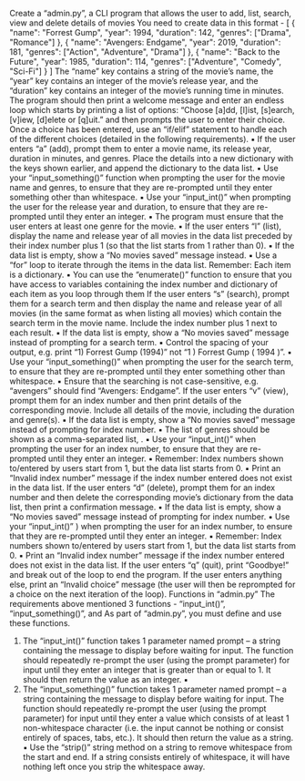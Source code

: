 Create a “admin.py”, a CLI program that allows the user to add, list, search, view and delete
details of movies
You need to create data in this format -
[ { "name": "Forrest Gump", "year": 1994, "duration": 142, "genres": ["Drama", "Romance"] },
{ "name": "Avengers: Endgame", "year": 2019, "duration": 181, "genres": ["Action",
"Adventure", "Drama"] }, { "name": "Back to the Future", "year": 1985, "duration": 114,
"genres": ["Adventure", "Comedy", "Sci-Fi"] } ]
The “name” key contains a string of the movie’s name, the “year” key contains an integer of
the movie’s release year, and the “duration” key contains an integer of the movie’s running
time in minutes.
The program should then print a welcome message and enter an endless loop which starts
by printing a list of options: “Choose [a]dd, [l]ist, [s]earch, [v]iew, [d]elete or [q]uit.” and then
prompts the user to enter their choice.
Once a choice has been entered, use an “if/elif” statement to handle each of the different
choices (detailed in the following requirements).
▪ If the user enters “a” (add), prompt them to enter a movie name, its release year, duration
in minutes, and genres. Place the details into a new dictionary with the keys shown earlier,
and append the dictionary to the data list.
▪ Use your “input_something()” function when prompting the user for the movie name and
genres, to ensure that they are re-prompted until they enter something other than
whitespace.
▪ Use your “input_int()” when prompting the user for the release year and duration, to ensure
that they are re-prompted until they enter an integer.
▪ The program must ensure that the user enters at least one genre for the movie.
▪ If the user enters “l” (list), display the name and release year of all movies in the data list
preceded by their index number plus 1 (so that the list starts from 1 rather than 0).
▪ If the data list is empty, show a “No movies saved” message instead.
▪ Use a “for” loop to iterate through the items in the data list. Remember: Each item is a
dictionary.
▪ You can use the “enumerate()” function to ensure that you have access to variables
containing the index number and dictionary of each item as you loop through them
If the user enters “s” (search), prompt them for a search term and then display the name and
release year of all movies (in the same format as when listing all movies) which contain the
search term in the movie name. Include the index number plus 1 next to each result.
▪ If the data list is empty, show a “No movies saved” message instead of prompting for a
search term.
▪ Control the spacing of your output, e.g. print “1) Forrest Gump (1994)” not “1 ) Forrest
Gump ( 1994 )”.
▪ Use your “input_something()” when prompting the user for the search term, to ensure that
they are re-prompted until they enter something other than whitespace.
▪ Ensure that the searching is not case-sensitive, e.g. “avengers” should find “Avengers:
Endgame”.
If the user enters “v” (view), prompt them for an index number and then print details of the
corresponding movie. Include all details of the movie, including the duration and genre(s).
▪ If the data list is empty, show a “No movies saved” message instead of prompting for index
number.
▪ The list of genres should be shown as a comma-separated list,
. ▪ Use your “input_int()” when prompting the user for an index number, to ensure that they
are re-prompted until they enter an integer.
▪ Remember: Index numbers shown to/entered by users start from 1, but the data list starts
from 0.
▪ Print an “Invalid index number” message if the index number entered does not exist in the
data list.
If the user enters “d” (delete), prompt them for an index number and then delete the
corresponding movie’s dictionary from the data list, then print a confirmation message.
▪ If the data list is empty, show a “No movies saved” message instead of prompting for index
number.
▪ Use your “input_int()” ) when prompting the user for an index number, to ensure that they
are re-prompted until they enter an integer.
▪ Remember: Index numbers shown to/entered by users start from 1, but the data list starts
from 0.
▪ Print an “Invalid index number” message if the index number entered does not exist in the
data list.
If the user enters “q” (quit), print “Goodbye!” and break out of the loop to end the program.
If the user enters anything else, print an “Invalid choice” message (the user will then be
reprompted for a choice on the next iteration of the loop).
Functions in “admin.py”
The requirements above mentioned 3 functions - “input_int()”, “input_something()”, and
As part of “admin.py”, you must define and use these functions.
1. The “input_int()” function takes 1 parameter named prompt – a string containing the
message to display before waiting for input. The function should repeatedly re-prompt the
user (using the prompt parameter) for input until they enter an integer that is greater than or
equal to 1. It should then return the value as an integer. ▪
2. The “input_something()” function takes 1 parameter named prompt – a string containing
the message to display before waiting for input. The function should repeatedly re-prompt
the user (using the prompt parameter) for input until they enter a value which consists of at
least 1 non-whitespace character (i.e. the input cannot be nothing or consist entirely of
spaces, tabs, etc.). It should then return the value as a string.
▪ Use the “strip()” string method on a string to remove whitespace from the start and end. If
a string consists entirely of whitespace, it will have nothing left once you strip the whitespace
away.
